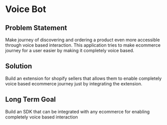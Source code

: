 # Voice Bot

## Problem Statement
Make journey of discovering and ordering a product even more accessible through voice based interaction.
This application tries to make ecommerce journey for a user easier by making it completely voice based.

## Solution
Build an extension for shopify sellers that allows them to enable completely voice based ecommerce journey just by integrating the extension.

## Long Term Goal
Build an SDK that can be integrated with any ecommerce for enabling completely voice based interaction
